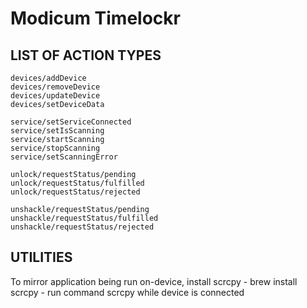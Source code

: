 # Modicum Timelockr

## LIST OF ACTION TYPES
    devices/addDevice
    devices/removeDevice
    devices/updateDevice
    devices/setDeviceData

    service/setServiceConnected
    service/setIsScanning
    service/startScanning
    service/stopScanning
    service/setScanningError

    unlock/requestStatus/pending
    unlock/requestStatus/fulfilled
    unlock/requestStatus/rejected

    unshackle/requestStatus/pending
    unshackle/requestStatus/fulfilled
    unshackle/requestStatus/rejected

## UTILITIES

To mirror application being run on-device, install scrcpy
    - brew install scrcpy
    - run command scrcpy while device is connected

